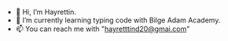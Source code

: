 - 👋 Hi, I’m Hayrettin.
- 🌱 I’m currently learning typing code with Bilge Adam Academy. 
- 📫 You can reach me with "hayretttind20@gmai.com"

<!---
demirHayrettin/demirHayrettin is a ✨ special ✨ repository because its `README.md` (this file) appears on your GitHub profile.
You can click the Preview link to take a look at your changes.
--->
